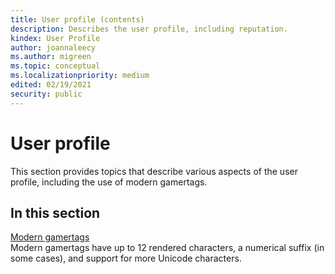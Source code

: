```yaml
---
title: User profile (contents)
description: Describes the user profile, including reputation.
kindex: User Profile
author: joannaleecy
ms.author: migreen
ms.topic: conceptual
ms.localizationpriority: medium
edited: 02/19/2021
security: public
---
```


# User profile

This section provides topics that describe various aspects of the user profile, including the use of modern gamertags.

## In this section  
  
[Modern gamertags](gamertags/live-modern-gamertags-toc.md)  
Modern gamertags have up to 12 rendered characters, a numerical suffix (in some cases), and support for more Unicode characters.  
  
